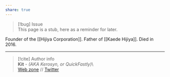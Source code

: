 ```yaml
---  
share: true  
---  
```

> [!bug] Issue  
> This page is a stub, here as a reminder for later.  
  
Founder of the [[Hijiya Corporation]]. Father of [[Kaede Hijiya]]. Died in 2016.  
  
-----  
> [!cite] Author info  
> **Kit** - *(AKA Kerosyn, or QuickFastly)*\  
> [Web zone](https://kitabe.link) // [Twitter](https://twitter.com/Kerosyn_)